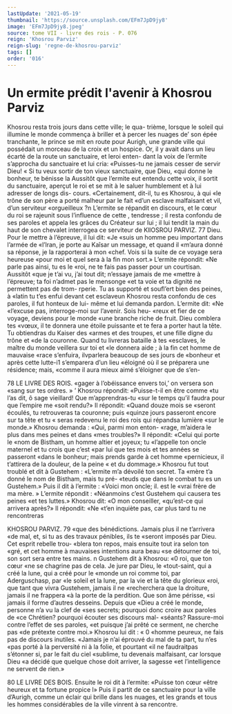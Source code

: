 ```yaml
---
lastUpdate: '2021-05-19'
thumbnail: 'https://source.unsplash.com/EFm7JpD9jy8'
image: 'EFm7JpD9jy8.jpeg'
source: tome VII - livre des rois - P. 076
reign: 'Khosrou Parviz'
reign-slug: 'regne-de-khosrou-parviz'
tags: []
order: '016'
---
```


# Un ermite prédit l'avenir à Khosrou Parviz

Khosrou resta trois jours dans cette ville; le qua- trième, lorsque le soleil qui illumine le monde commença à briller et à percer les nuages de’ son
épée tranchante, le prince se mit en route pour Aurigh, une grande ville qui possédait un morceau
de la croix et un hospice. Or, il y avait dans un lieu écarté de la route un sanctuaire, et leroi enten-
dant la voix de l’ermite s’approcha du sanctuaire et
lui cria: «Puisses-tu ne jamais cesser de servir Dieu!
« Si tu veux sortir de ton vieux sanctuaire, que Dieu, «qui donne le bonheur, te bénisse la
Aussitôt que l’ermite eut entendu cette voix, il sortit du sanctuaire, aperçut le roi et se mit à le saluer humblement et à lui adresser de longs dis- cours. «Certainement, dit-il, tu es Khosrou, à qui «le trône de son père a porté malheur par le fait «d’un esclave malfaisant et vil, d’un serviteur «orgueilleux ?n L’ermite se répandit en discours, et
le cœur du roi se rajeunit sous l’influence de cette
, tendresse ; il resta confondu de ses paroles et appela les grâces du Créateur sur lui ; il lui tendit la main
du haut de son chevalet interrogea ce serviteur de
KllOSROU PARVIZ. 77 Dieu. Pour le mettre à l’épreuve, il lui dit: «Je
«suis un homme peu important dans l’armée de «l’lran, je porte au Kaîsar un message, et quand il «m’aura donné sa réponse, je la rapporterai à mon
«chef. Vois si la suite de ce voyage sera heureuse «pour moi et quel sera à la fin mon sort.»
L’ermite répondit: «Ne parle pas ainsi, tu es le
«roi, ne te fais pas passer pour un courtisan. Aussitôt «que je t’ai vu, j’ai tout dit; n’essaye jamais de me
«mettre à l’épreuve; ta foi n’admet pas le mensonge
«et ta voie et ta dignité ne permettent pas de trom- rperie. Tu as supporté et soufl’ert bien des peines, à
«latin tu t’es enfui devant cet esclaveun Khosrou
resta confondu de ces paroles, il fut honteux de lui- même et lui demanda pardon. L’ermite dit: «Ne «l’excuse pas, interroge-moi sur l’avenir. Sois heu-
«reux et fier de ce voyage, deviens pour le monde «une branche riche de fruit. Dieu comblera tes «vœux, il te donnera une étoile puissante et te fera
a porter haut la tête. Tu obtiendras du Kaiser des «armes et des troupes, et une fille digne du trône et «de la couronne. Quand tu livreras bataille à tes «esclaves, le maître du monde veillera sur toi et «le donnera aide ; à la fin cet homme de mauvaise «race s’enfuira, ilvparlera beaucoup de ses jours de «bonheur et après cette lutte-i1 s’emparera d’un lieu «éloigné où il se préparera une résidence; mais,
«comme il aura mieux aimé s’éloigner que de s’en-

78 LE LIVRE DES ROIS. «gager à l’obéissance envers toi,’ on versera son
«sang sur tes ordres. » ’
Khosrou répondit: «Puisse-t-il en être comme
«tu l’as dit, ô sage vieillard! Que m’apprendras-tu
«sur le temps qu’il faudra pour que l’empire me
«soit rendu?» Il répondit: «Quand douze mois se «seront écoulés, tu retrouveras ta couronne; puis «quinze jours passeront encore sur ta tête et tu « seras redevenu le roi des rois qui répandsa lumière «sur le monde.»
Khosrou demanda : «Qui, parmi mon enton- «rage, m’aidera le plus dans mes peines et dans «mes troubles?» Il répondit: «Celui qui porte le «nom de Bistham, un homme altier et joyeux; tu «l’appelle ton oncle maternel et tu crois que c’est
«par lui que tes mois et tes années se passeront «dans le bonheur; mais prends garde à cet homme «pernicieux, il t’attirera de la douleur, de la peine
« et du dommage.» Khosrou fut tout troublé et dit à
Gustehem : «L’ermite m’a dévoilé ton secret. Ta
«mère t’a donné le nom de Bistham, mais tu pré- «teuds que dans le combat tu es un Gustehem.» Puis il dit à l’ermite : «Voici mon oncle; il. est le «vrai frère de ma mère. » L’ermite répondit : «Néanmoins c’est Gustehem qui causera tes peines
«et tes luttes.» Khosrou dit: «O mon conseiller, «qu’est-ce qui arrivera après?» Il répondit: «Ne
«t’en inquiète pas, car plus tard tu ne rencontreras

KHOSROU PARVIZ. 79 «que des bénédictions. Jamais plus il ne t’arrivera
«de mal, et, si tu as des travaux pénibles, ils te
«seront imposés par Dieu. Cet esprit rebelle trou-
«blera ton repos, mais ensuite tout ira selon ton «gré, et cet homme à mauvaises intentions aura beau «se détourner de toi, son sort sera entre tes mains. n
Gustehem dit à Khosrou: «0 roi, que ton cœur «ne se chagrine pas de cela. Je jure par Dieu, le «tout-saint, qui a créé la lune, qui a créé pour le
«monde un roi comme toi, par Aderguschasp, par «le soleil et la lune, par la vie et la tête du glorieux «roi, que tant que vivra Gustehem, jamais il ne «recherchera que la droiture, jamais il ne frappera «à la porte de la perdition. Que son âme périsse,
«si jamais il forme d’autres desseins. Depuis que
«Dieu a créé le monde, personne n’a vu la clef de
«ses secrets; pourquoi donc croire aux paroles de «ce Chrétien? pourquoi écouter ses discours mal- «séants? Rassure-moi contre l’effet de ses paroles,
«et puisque j’ai prêté ce serment, ne cherche pas
«de prétexte contre moi.» Khosrou lui dit : « 0 «homme peureux, ne fais pas de discours inutiles. «Jamais je n’ai éprouvé du mal de ta part, tu n’es
«pas porté à la perversité ni à la folie, et pourtant
«il ne faudraitpas s’étonner si, par le fait du ciel «sublime, tu devenais malfaisant, car lorsque Dieu
«a décidé que quelque chose doit arriver, la sagesse «et l’intelligence ne servent de rien.»

80 LE LIVRE DES BOIS. Ensuite le roi dit à l’ermite: «Puisse ton cœur
«être heureux et ta fortune propice l» Puis il partit de ce sanctuaire pour la ville d’Aurigh, comme un éclair qui brille dans les nuages, et les grands et tous les hommes considérables de la ville vinrent à sa rencontre.
